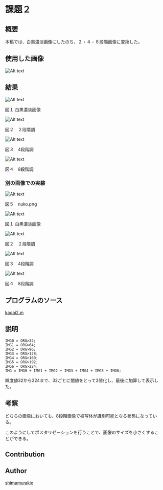 課題２
====

## 概要

本稿では、白黒濃淡画像にしたのち、２・４・８段階画像に変換した。

## 使用した画像

![Alt text](hashi.png "Optional title")

## 結果


![Alt text](kadai2/11.png "Optional title")

図１ 白黒濃淡画像

![Alt text](kadai2/12.png "Optional title")

図２　２段階調

![Alt text](kadai2/13.png "Optional title")

図３　4段階調

![Alt text](kadai2/14.png "Optional title")

図４　8段階調

### 別の画像での実験

![Alt text](nuko.png "Optional title")

図５　nuko.png

![Alt text](kadai2/1.png "Optional title")

図１ 白黒濃淡画像

![Alt text](kadai2/2.png "Optional title")

図２　２段階調

![Alt text](kadai2/3.png "Optional title")

図３　4段階調

![Alt text](kadai2/4.png "Optional title")

図４　8段階調

## プログラムのソース

[kadai2.m](https://github.com/shimamurakie/ImageProssessing/blob/master/kadai2.m)

## 説明

    IMG0 = ORG>32;
    IMG1 = ORG>64;
    IMG2 = ORG>96;
    IMG3 = ORG>128;
    IMG4 = ORG>160;
    IMG5 = ORG>192;
    IMG6 = ORG>224;
    IMG = IMG0 + IMG1 + IMG2 + IMG3 + IMG4 + IMG5 + IMG6;

輝度値32から224まで、32ごとに閾値をとって2値化し、最後に加算して表示した。

## 考察

どちらの画像においても、8段階画像で被写体が識別可能となる状態になっている。

このようにしてポスタリゼーションを行うことで、画像のサイズを小さくすることができる。

## Contribution



## Author

[shimamurakie](https://github.com/shimamurakie)
